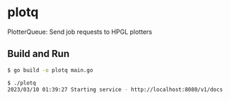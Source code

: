 # plotq

PlotterQueue: Send job requests to HPGL plotters

## Build and Run

```bash
$ go build -o plotq main.go

$ ./plotq
2023/03/10 01:39:27 Starting service - http://localhost:8080/v1/docs
```
